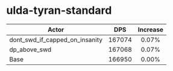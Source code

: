 # ulda-tyran-standard
| Actor | DPS | Increase |
|---|:---:|:---:|
|dont_swd_if_capped_on_insanity|167074|0.07%|
|dp_above_swd|167068|0.07%|
|Base|166950|0.00%|
